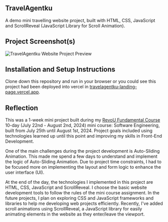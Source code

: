 ## TravelAgentku
A demo mini travelling website project, built with HTML, CSS, JavaScript and ScrollReveal (JavaScript Library for Scroll Animation).

## Project Screenshot(s)
![TravelAgentku Website Project Preview](https://raulmaulidhino.pages.dev/assets/TravelAgentku-preview-Cgt4AXRA.png)

## Installation and Setup Instructions
Clone down this repository and run in your browser or you could see this project had been deployed into vercel in [travelagentku-landing-page.vercel.app](https://travelagentku-landing-page.vercel.app).

## Reflection
This was a 1-week mini project built during my [RevoU Fundamental Course](https://github.com/revou-fundamental-course) 10-day (July 22nd - August 2nd, 2024) mini course: Software Engineering, built from July 25th until August 1st, 2024. 
Project goals included using technologies learned up until this point and improving my skills in Front-End Development.

One of the main challenges during the project development is Auto-Sliding Animation. This made me spend a few days to understand and implement the logic of Auto-Sliding Animation. 
Due to project time constraints, I had to be focused more on implementing the layout and form logic to enhance the user interface (UI).

At the end of the day, the technologies I implemented in this project are HTML, CSS, JavaScript and ScrollReveal. I choose the basic website development tools to follow the rules of the mini course assignment. In the future projects, I plan on exploring CSS and JavaScript frameworks and libraries to help me developing web projects efficiently. Recently, I've added scroll animations using ScrollReveal, a JavaScript library for easily animating elements in the website as they enter/leave the viewport.

